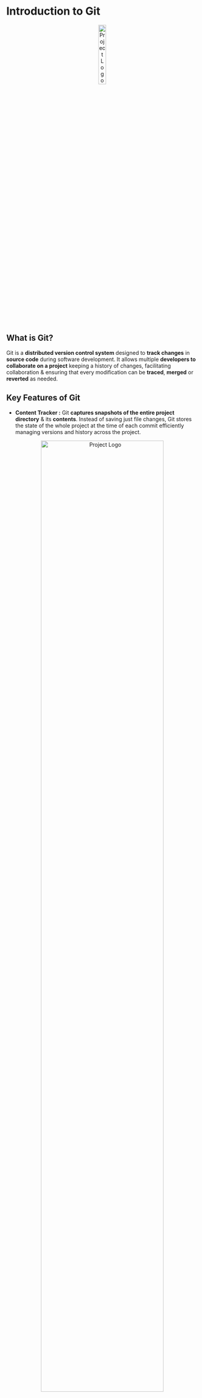 # Introduction to Git
<div align="center">
    <img src="Diagrams/Git-Logo.png" alt="Project Logo" width=20%>
</div>

## What is Git?
Git is a **distributed version control system** designed to **track changes** in **source code** during software development. It allows multiple **developers to collaborate on a project** keeping a history of changes, facilitating collaboration & ensuring that every modification can be **traced**, **merged** or **reverted** as needed.

## Key Features of Git
- **Content Tracker :** Git **captures snapshots of the entire project directory** & its **contents**. Instead of saving just file changes, Git stores the state of the whole project at the time of each commit efficiently managing versions and history across the project.
<div align="center">
    <img src="Diagrams/Content-Tracker.png" alt="Project Logo" width=80%>
</div>

- **Distributed :** Every developer has a complete **copy of the entire repository** including its history on their own machine.
<div align="center">
    <img src="Diagrams/Distributed.png" alt="Project Logo" width=50%>
</div>

- **Version Control :**  Git tracks changes to files over time allowing us to **go back in time to view**, **manage** & **review the history** of a project. This makes it easy to **restore previous versions** & keep a detailed log of modifications.
<div align="center">
    <img src="Diagrams/Version-Control.png" alt="Project Logo" width=70%>
</div>

- **Branching and Merging :** Git allows developers to work on different features or fixes in parallel through **branches** which can later be merged into the main codebase.
<div align="center">
    <img src="Diagrams/Branching-Merging.png" alt="Project Logo" width=70%>
</div>

## Git Repository Types
Git supports two main types of repositories.
1. **Local Repository**
2. **Remote Repository**

<div align="center">
    <img src="Diagrams/Local-Remote-Repository-Architecture.png" alt="Project Logo" width=90%>
</div>

### 1. Local Repository 
This is a repository stored on our **local machine** where **we can work independently**. Each developer has a complete copy of the project including the **entire version history**. Changes are made **locally** & **can be committed to the local repository** without needing to connect to any **remote server**. In a Local Repository, Git manages changes through **three main areas** :
1. **Working Area**
This is the directory **where we actively make changes to files**. Any **edits**, **additions** or **deletions** happen here but they are **not yet tracked** by **Git** until **we stage them**.
2. **Staging Area (also known as the Index)**
The staging area is a **holding space** between the **working area & the repository**. When we decide to track certain changes **we add them to the staging area** with **`git add`**. It holds a snapshot of what will be included in the next commit.
3. **Commit**
Once changes are staged, we can create a commit using **`git commit`** which **saves the staged changes** to the local repository. Each commit is a snapshot of the project's state at that point in time allowing us to go back in time if needed.

These three areas form the basic workflow in Git ensuring changes are carefully managed before being permanently recorded in the repository.
### 2. Remote Repository
A **remote repository is hosted on a server** & is typically used to **share code among team members** or **backup the project**. Multiple developers can collaborate by pushing their changes to and pulling updates from the remote repository. 

Features of Remote Repository :
- **Collaboration :** It enables teams to collaborate on code & track changes.
- **Backup :** It acts as a backup of your project stored in a remote location.
- **Synchronization :** Changes made locally can be pushed to the remote repository & updates from others can be pulled to keep the codebase in sync.

Common platforms for remote repositories include:
- **GitHub :** Popular for open-source projects.
- **GitLab :** Known for DevOps features and CI/CD integration.
- **Bitbucket :** Often used for private and business projects.
## Git Add
### What is git add?
**Git add** is a command **used to stage changes in Git** preparing them to be included in the **next commit**. It doesn’t actually commit the changes it simply **moves modified or new files from the working area to the staging area** (also known as the "index"). This step is crucial in Git’s workflow because only staged changes can be committed.
### Key Concepts of `git add`
1. Staging Changes
2. Staging
3. Tracking New Files
4. Removing Changes from Staging
## Git Commit
### What is Commit?
**Git commit** represents a **snapshot of the project at a specific point in time**. It stores changes made to the files in a repository and forms the backbone of Git's version control.

A commit includes:
- **Author information (name and email)**
- **Commit message (a brief description of the changes)**
- **Changes (diff) (what was added, modified or deleted)**
### Commit Message Guidelines
- **Be clear :** The message should describe the changes and why they were made.
- **Use imperative mood :** Commit messages should describe what the commit does when applied, such as:
    - **`"Fix typo in README"`**
    - **`"Add new authentication method"`**
#### Here are more concise descriptions for different types of Git commits:
- **Added Image :** Included a new image or diagram.
- **Fixed Typo :** Corrected a spelling mistake.
- **Fixed Syntax :** Corrected errors in code or formatting.
- **Added Bold Text :** Highlighted important keywords.
- **Fixed Heading :** Edited or restructured a heading.
- **Updated Image :** Replaced an outdated diagram with a new one.
- **Refined Content :** Improved the clarity or readability of text.
- **Fixed Comments :** Improved explanations in code comments.
## Understanding the Areas in Git
### Working Area
#### Definition
The working area is the local directory where you create and modify files for your project. This area contains all the files and folders that you are currently working on.
#### Characteristics
- **Untracked Changes :** Any new files or changes made to existing files are considered untracked by Git until you explicitly stage them.
- **Local Modifications :** You can freely edit files in this area without affecting the repository history. This is where you do all your development work.
- **Visibility :** Files in the working area can be seen and modified using any text editor or Integrated Development Environment (IDE).

### Staging Area
#### Definition 
The staging area (also known as the index) is an intermediate space where changes are prepared before being committed to the repository. It acts as a buffer between the working area and the committed state.
#### Characteristics
- **Marked for Inclusion :** When you add files to the staging area using the git add command, you mark them for inclusion in the next commit. This allows you to select which changes you want to commit.
- **Snapshot of Changes :** The staging area holds a snapshot of the changes you have staged. This snapshot will be saved in the next commit allowing you to control what gets committed.
- **Selective Committing :** You can stage individual files or specific changes within files, giving you fine-grained control over your commit history.

### Committed Files
#### Definition
Committed files are those that have been saved to the Git repository. A commit is a snapshot of the project at a specific point in time.
#### Characteristics
- **Tracked Changes :** Once files are committed git tracks their changes allowing you to revisit the commit history at any time.
- **Commit History :** Each commit is associated with a unique identifier (hash) and contains metadata, including the author, date & commit message. This history allows you to understand the evolution of your project.
- **Revisions :** Committed files can be reverted, modified or compared with other commits using various Git commands. This feature is crucial for collaboration & maintaining the integrity of the project over time.
<div align="center">
    <img src="Diagrams/Areas-in-Git.png" alt="Project Logo" width=80%>
</div>

## Git Branches
Git **branches** are an essential feature of version control that **allow us to work on different versions of a project simultaneously**. Branches enable **isolated development** meaning we can work on **new features**, **bug fixes** or **experiments** without **affecting the main codebase**. Here’s how Git branches work:
### 1. Main Branch (Master/Main)
- The main branch is typically where the stable version of the code resides. It’s the default branch when a repository is initialized & it’s often called main (formerly master).
- It holds production-ready code & all features or changes eventually get merged back into this branch.
### 2. Feature Branches
- A feature branch is a separate branch created from the main branch where we can develop new features or make changes.
- This branch keeps changes isolated until they are complete and ready to be merged into the main codebase.
### 3. Branch Creation
We can create a branch at any point. A branch is simply a pointer to a specific commit in the project’s history. Once a branch is created any commits made on that branch will not affect other branches.
### 4. Switching Branches
- Switching between branches allows us to move back and forth between different lines of development. This makes it easy to pause work on one feature and work on another or go back to a previous version of the project.
### 5. Merging Branches
- When a branch is ready to be integrated with the main code we merge it back into the main branch. This can be a fast-forward merge or a more complex three-way merge if the two branches have diverged.
### 6. Conflicts
- If changes from different branches overlap Git may encounter conflicts during a merge. Conflicts need to be manually resolved before the merge can complete.
### 7. Branch Management Best Practices
- **Use Meaningful Names :** Name branches based on the feature or task, making it easy to understand the purpose of each branch.
- **Merge frequently :** To avoid large, complicated merges, it’s a good idea to merge branches back into the main branch regularly.
- **Delete branches :** After a branch has been merged, it’s often deleted to keep the repository clean.

Let's dive into branch merging and management in a **team environment**.
#### 1. Merging Branches
Merging in Git combines the changes from one branch into another, often to incorporate new features or fixes into the **`main branch`**. There are two common types of merges:
- **Fast-Forward Merge :** If there are no new commits on the **`main branch`**, Git can move the branch pointer forward without creating a new commit this is called a **Fast-Forward Merge**. It happens automatically if the branches haven’t diverged.
- **Three-Way Merge :** Happens when both the main and feature branches have new commits. Git creates a new commit to combine changes from both branches.
#### 2. How to Merge
1. **Switch to the Main Branch** (where the changes need to go).
2. **Merge the Feature Branch into the Main Branch**.
3. **Resolve Conflicts if any occur** (e.g., both branches changed the same line of code).
#### 3. Merge Conflicts
1. When two branches change the same part of a file, Git cannot automatically merge and shows a conflict.
2. We edit the file to choose which changes to keep.
3. After resolving, commit the merge to finalize it.
#### 4. Working in Teams
- **Use Feature Branches :** Each developer works on their own branch for a task or feature. Once done they merge their branch into the **`main branch`**.
- **Merge Frequently :** To avoid conflicts keep merging changes from the main branch into your **`feature branch`** regularly.
- **Pull Requests (PRs) :** Before merging into the **`main branch`** the team can review the changes in a pull request to ensure everything looks good.
#### 5. Best Practices
- **Keep Branches Short :** Don't work on a **`feature branch`** for too long before merging it. Smaller, more frequent merges are easier to manage.
- **Review code before Merging :** Use pull requests to get feedback from the team before adding changes to the main branch.
- **Handle Conflicts Early :** Resolve conflicts as soon as they come up so they don’t pile up.
<div align="center">
    <img src="Diagrams/Branching.png" alt="Project Logo" width=70%>
</div>

## Git Push
In Git, Push is used to **upload local repository content** to a **remote repository**. Essentially, it **transfers committed changes** from your local repository to the remote making them available to others working on the project.
### Key Aspects of `git push`
- **Transfer Changes :** It moves your local commits (newly added or modified files) to a specified branch on the remote repository.
- **Tracking Branches :** When you push, Git typically updates a "**tracking branch**", which represents the **state of the corresponding branch** in the remote repository. The **branch name in the remote** can be the same as the **local one** (commonly master or main) or different depending on how we configure it.
### Common Scenarios
- **Collaborating on Projects :** When working with a team you often push your changes to a shared repository so others can pull them & contribute.
- **Feature Branches :** For larger projects developers often push specific features or fixes to separate branches.
- **Continuous Integration (CI) :** Many projects trigger automatic builds or tests whenever code is pushed to specific branches.
### Important Considerations
- **Push vs. Pull :** **`git push`** uploads changes while **`git pull`** **fetches** & **merges** **changes from the remote repository** to your **local machine**.
- **Permissions :** You need proper permissions (write access) to push to a remote repository especially when collaborating on shared repositories.

## Git Cloning 
Git cloning is the process of creating a **local copy** of a **remote repository** using the **`git clone`** command. This allows us to **download the full version history** & **all branches of a project** from a **remote repository** to our **local machine**. Once cloned, we can make changes, commit & push updates back to the remote repository.
### Key Aspects of `git clone`
- **Repository Copy :** Cloning pulls the entire repository including all commits, branches, tags & files. It’s a one-time operation to create the local copy.
- **Linking to Remote :** When we clone a repository, Git automatically sets up a link to the remote repository (usually named origin). This allows us to pull updates and push changes in the future.
### Common Scenarios
- **Starting a Project :** Developers clone repositories to get a full copy of a project's history and files to begin working.
- **Open-Source Contributions :** In open-source projects, we typically clone the project, create changes locally, and then push to a forked version or submit pull requests.
### Important Considerations
**Forking vs Cloning :** If we want to contribute to a project we don’t own (especially in open-source), it’s **common to fork the repository** (create our own copy in GitHub) & then **clone that fork** to our **local machine**.

## Git Pull Request

A **Git pull request** (often called a **pull request** or **PR**) is a feature used primarily in platforms like **GitHub**, **GitLab** & **Bitbucket** to facilitate code collaboration. A **pull request** allows a **contributor to propose changes they've made to a repository** & then **ask the repository maintainer** to **review** & **merge** **those changes** into the **main codebase**.

### Key Aspects of a `Pull Request`
- **Proposing Changes :** A pull request is created after **you make changes to a branch** in a repository. You can use a **pull request** to let others know about the updates you want to merge.
- **Branch-Based :** Pull requests are made between branches. For example, if you have a feature branch with new functionality you can create a pull request to merge it into the main or master branch.
- **Code Review :** Maintainers or collaborators review the changes, comment, suggest improvements or approve the PR. If everything looks good they merge the changes into the main branch.
- **Collaboration :** Pull requests are used to collaborate on projects discuss the impact of changes & ensure that only quality code is merged into the main codebase.

### Important Considerations
- **Pull Request vs. Push :** A pull request is not the same as pushing changes. A **push sends changes to a remote branch**, while a pull request initiates a **review** & **discussion** for merging those changes into the main codebase.
- **Merge Conflicts :** Sometimes there can be conflicts between the changes in the pull request and the main branch. These conflicts need to be resolved before the PR can be merged.

### Example Workflow
- Fork and clone the original repository.
- Create a new branch for your changes.
- Make and commit changes.
- Push the branch to the remote repository.
- Open a pull request, describe your changes & wait for review.

## Git Fetch
**Fetching** is the process of **downloading changes from a remote repository** without **merging them into your local branch**. This allows you to **see what updates are available on the remote** without **affecting your local repository**.
- **What it does? :** Downloads changes (commits, branches, tags) from the remote repository but does not modify your working files or the current branch.
- **When to use? :** Use **`git fetch`** when you want to **see the changes made in the remote repository** & decide later if you want to merge them into your local branch.
### Example Workflow
You’re working on your local branch and want to check if there are updates on the remote repository.
- Run git fetch to download the latest updates from the remote.
- Git stores these changes in a separate tracking branch (e.g., origin/main).
- You can inspect the changes and decide whether to merge them into your branch.

## Git Pull
Pulling is essentially a combination of two operations: **fetching** and **merging**. When you use **`git pull`** Git **first fetches changes** from the **remote repository** & then **automatically merges them** into your current branch. This operation **modifies your working directory** if there are differences between your local branch and the remote branch.
- **What it does?:** Downloads changes from the remote repository and merges them into your current branch.
- **When to use? :** Use git pull when you’re ready to incorporate changes from the remote branch into your local branch.
### Example Workflow
- You’re working on the main branch & there are updates on the remote main branch.
- Run **`git pull`** to **fetch** and **merge** the remote changes into your local branch.
- If there are no conflicts the remote changes are automatically incorporated into your current branch. If there are conflicts you will need to resolve them manually.